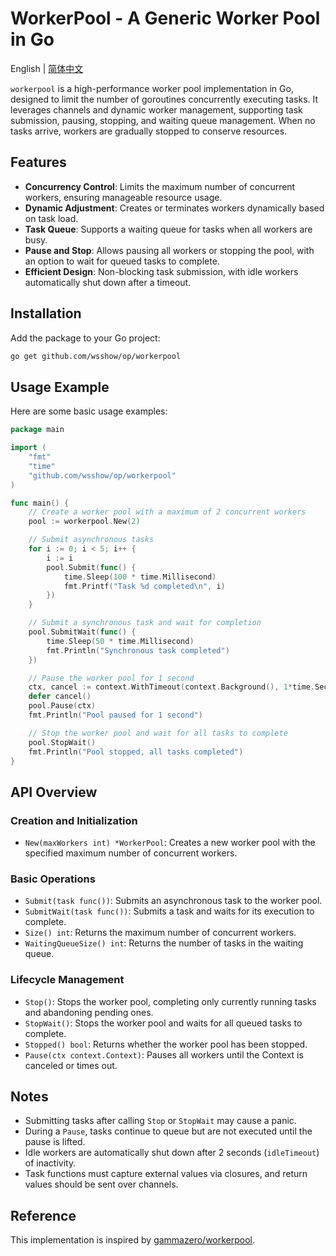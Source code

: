 # WorkerPool - A Generic Worker Pool in Go

English | [简体中文](README_zh.md)

`workerpool` is a high-performance worker pool implementation in Go, designed to limit the number of goroutines concurrently executing tasks. It leverages channels and dynamic worker management, supporting task submission, pausing, stopping, and waiting queue management. When no tasks arrive, workers are gradually stopped to conserve resources.

## Features

- **Concurrency Control**: Limits the maximum number of concurrent workers, ensuring manageable resource usage.
- **Dynamic Adjustment**: Creates or terminates workers dynamically based on task load.
- **Task Queue**: Supports a waiting queue for tasks when all workers are busy.
- **Pause and Stop**: Allows pausing all workers or stopping the pool, with an option to wait for queued tasks to complete.
- **Efficient Design**: Non-blocking task submission, with idle workers automatically shut down after a timeout.

## Installation

Add the package to your Go project:

```bash
go get github.com/wsshow/op/workerpool
```

## Usage Example

Here are some basic usage examples:

```go
package main

import (
    "fmt"
    "time"
    "github.com/wsshow/op/workerpool"
)

func main() {
    // Create a worker pool with a maximum of 2 concurrent workers
    pool := workerpool.New(2)

    // Submit asynchronous tasks
    for i := 0; i < 5; i++ {
        i := i
        pool.Submit(func() {
            time.Sleep(100 * time.Millisecond)
            fmt.Printf("Task %d completed\n", i)
        })
    }

    // Submit a synchronous task and wait for completion
    pool.SubmitWait(func() {
        time.Sleep(50 * time.Millisecond)
        fmt.Println("Synchronous task completed")
    })

    // Pause the worker pool for 1 second
    ctx, cancel := context.WithTimeout(context.Background(), 1*time.Second)
    defer cancel()
    pool.Pause(ctx)
    fmt.Println("Pool paused for 1 second")

    // Stop the worker pool and wait for all tasks to complete
    pool.StopWait()
    fmt.Println("Pool stopped, all tasks completed")
}
```

## API Overview

### Creation and Initialization

- `New(maxWorkers int) *WorkerPool`: Creates a new worker pool with the specified maximum number of concurrent workers.

### Basic Operations

- `Submit(task func())`: Submits an asynchronous task to the worker pool.
- `SubmitWait(task func())`: Submits a task and waits for its execution to complete.
- `Size() int`: Returns the maximum number of concurrent workers.
- `WaitingQueueSize() int`: Returns the number of tasks in the waiting queue.

### Lifecycle Management

- `Stop()`: Stops the worker pool, completing only currently running tasks and abandoning pending ones.
- `StopWait()`: Stops the worker pool and waits for all queued tasks to complete.
- `Stopped() bool`: Returns whether the worker pool has been stopped.
- `Pause(ctx context.Context)`: Pauses all workers until the Context is canceled or times out.

## Notes

- Submitting tasks after calling `Stop` or `StopWait` may cause a panic.
- During a `Pause`, tasks continue to queue but are not executed until the pause is lifted.
- Idle workers are automatically shut down after 2 seconds (`idleTimeout`) of inactivity.
- Task functions must capture external values via closures, and return values should be sent over channels.

## Reference

This implementation is inspired by [gammazero/workerpool](https://github.com/gammazero/workerpool).
